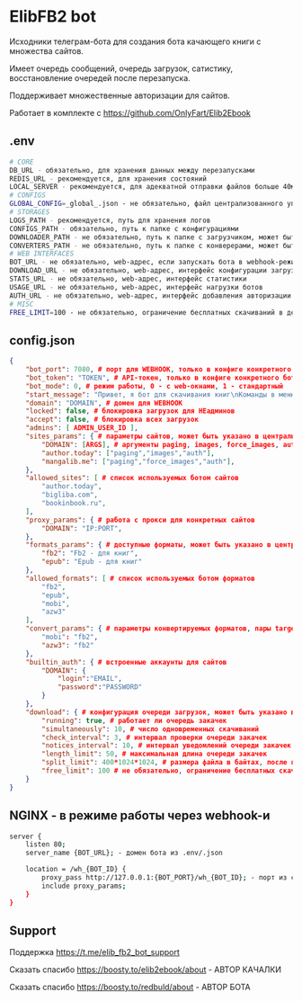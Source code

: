 # ElibFB2 bot

Исходники телеграм-бота для создания бота качающего книги с множества сайтов.

Имеет очередь сообщений, очередь загрузок, сатистику, восстановление очередей после перезапуска.

Поддерживает множественные авторизации для сайтов.

Работает в комплекте с https://github.com/OnlyFart/Elib2Ebook



## .env


```bash
# CORE
DB_URL - обязательно, для хранения данных между перезапусками
REDIS_URL - рекомендуется, для хранения состояний
LOCAL_SERVER - рекомендуется, для адекватной отправки файлов больше 40мб
# CONFIGS
GLOBAL_CONFIG=_global_.json - не обязательно, файл централизованного управения конфигурациями
# STORAGES
LOGS_PATH - рекомендуется, путь для хранения логов
CONFIGS_PATH - обязательно, путь к папке с конфигурациями
DOWNLOADER_PATH - не обязательно, путь к папке с загрузчиком, может быть указан в .json конфигах
CONVERTERS_PATH - не обязательно, путь к папке с конверерами, может быть указан в .json конфигах, либо не указан совсем
# WEB INTERFACES
BOT_URL - не обязательно, web-адрес, если запускать бота в webhook-режиме
DOWNLOAD_URL - не обязательно, web-адрес, интерфейс конфигурации загрузки (требуется для mode 0)
STATS_URL - не обязательно, web-адрес, интерфейс статистики
USAGE_URL - не обязательно, web-адрес, интерфейс нагрузки ботов
AUTH_URL - не обязательно, web-адрес, интерфейс добавления авторизации (требуется для mode 0)
# MISC
FREE_LIMIT=100 - не обязательно, ограничение бесплатных скачиваний в день, по умолчанию 100
```

## config.json

```json
{
	"bot_port": 7080, # порт для WEBHOOK, только в конфиге конкретного бота
	"bot_token": "TOKEN", # API-токен, только в конфиге конкретного бота
	"bot_mode": 0, # режим работы, 0 - с web-окнами, 1 - стандартный
	"start_message": "Привет, я бот для скачивания книг\nКоманды в меню", # сообщение команды start, может быть указано в центральном конфиге
	"domain": "DOMAIN", # домен для WEBHOOK
	"locked": false, # блокировка загрузок для НЕадминов
	"accept": false, # блокировка всех загрузок
	"admins": [ ADMIN_USER_ID ],
	"sites_params": { # параметры сайтов, может быть указано в центральном конфиге
		"DOMAIN": [ARGS], # аргументы paging, images, force_images, auth
		"author.today": ["paging","images","auth"],
		"mangalib.me": ["paging","force_images","auth"],
	},
	"allowed_sites": [ # список используемых ботом сайтов
		"author.today",
		"bigliba.com",
		"bookinbook.ru",
	],
	"proxy_params": { # работа с прокси для конкретных сайтов
		"DOMAIN": "IP:PORT",
	},
	"formats_params": { # доступные форматы, может быть указано в центральном конфиге
		"fb2": "Fb2 - для книг",
		"epub": "Epub - для книг"
	},
	"allowed_formats": [ # список используемых ботом форматов
		"fb2",
		"epub",
		"mobi",
		"azw3"
	],
	"convert_params": { # параметры конвертируемых форматов, пары target_format : source_format
		"mobi": "fb2",
		"azw3": "fb2"
	},
	"builtin_auth": { # встроенные аккаунты для сайтов
		"DOMAIN": {
			"login":"EMAIL",
			"password":"PASSWORD"
		}
	},
	"download": { # конфигурация очереди загрузок, может быть указано в центральном конфиге
		"running": true, # работает ли очередь закачек
		"simultaneously": 10, # число одновременных скачиваний
		"check_interval": 3, # интервал проверки очереди закачек
		"notices_interval": 10, # интервал уведомлений очереди закачек
		"length_limit": 50, # максимальная длина очереди закачек
		"split_limit": 400*1024*1024, # размера файла в байтах, после которого идет разбитие на zip-ы указанного размера
		"free_limit": 100 # не обязательно, ограничение бесплатных скачиваний в день, по умолчанию 100
	}
}
```

## NGINX - в режиме работы через webhook-и

```bash
server {
	listen 80;
	server_name {BOT_URL}; - домен бота из .env/.json

	location = /wh_{BOT_ID} {
		proxy_pass http://127.0.0.1:{BOT_PORT}/wh_{BOT_ID}; - порт из config.json и id бота
		include proxy_params;
	}
}
```


## Support

Поддержка https://t.me/elib_fb2_bot_support

Сказать спасибо https://boosty.to/elib2ebook/about - АВТОР КАЧАЛКИ

Сказать спасибо https://boosty.to/redbuld/about - АВТОР БОТА

